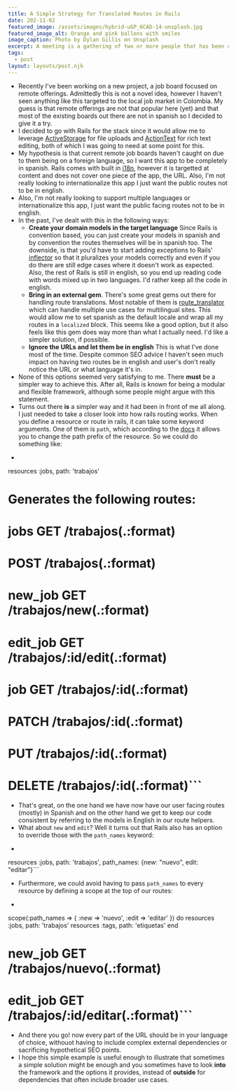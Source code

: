 ```yaml
---
title: A Simple Strategy for Translated Routes in Rails
date: 202-11-02
featured_image: /assets/images/hybrid-uGP_6CAD-14-unsplash.jpg
featured_image_alt: Orange and pink ballons with smiles
image_caption: Photo by Dylan Gillis on Unsplash
excerpt: A meeting is a gathering of two or more people that has been convened for the purpose of achieving a common goal through verbal interaction.
tags:
  - post
layout: layouts/post.njk
---
```


- Recently I've been working on a new project,  a job board focused on remote offerings. Admittedly this is not a novel idea, however I haven't seen anything like this targeted to the local job market in Colombia. My guess is that remote offerings are not that popular here (yet) and that most of the existing boards out there are not in spanish so I decided to give it a try.
- I decided to go with Rails for the stack since it would allow me to leverage [ActiveStorage](https://edgeguides.rubyonrails.org/active_storage_overview.html) for file uploads and [ActionText](https://edgeguides.rubyonrails.org/action_text_overview.html) for rich text editing, both of which I was going to need at some point for this.
- My hypothesis is that current remote job boards haven't caught on due to them being on a foreign language, so I want this app to be completely in spanish. Rails comes with built in [i18n](https://guides.rubyonrails.org/i18n.html), however it is  targetted at content and does not cover one piece of the app, the URL. Also, I'm not really looking to internationalize this app I just want the public routes not to be in english.
- Also, I'm not really looking to support multiple languages or internationalize this app, I just want the public facing  routes not to be in english.
- In the past, I've dealt with this in the following ways:
    - **Create your domain models in the target language** Since Rails is convention based, you can just create your models in spanish and by convention the routes themselves will be in spanish too. The downside, is that you'd have to start adding exceptions to Rails' [inflector](https://api.rubyonrails.org/classes/ActiveSupport/Inflector.html) so that it pluralizes your models correctly and even if you do there are still edge cases where it doesn't work as expected. Also, the rest of Rails is still in english, so you end up reading code with words mixed up in two languages. I'd rather keep all the code in english.
    - **Bring in an external gem**. There's some great gems out there for handling route translations. Most notable of them is [route_translator](https://github.com/enriclluelles/route_translator) which can handle multiple use cases for multilingual sites. This would allow me to set spanish as the default locale and wrap all my routes in a `localized` block. This seems like a good option, but it also feels like this gem does way more than what I actually need. I'd like a simpler solution, if possible.
    - **Ignore the URLs and let them be in english** This is what I've done most of the time.  Despite common SEO advice I haven't seen much impact on having two routes be in english and user's don't really notice the URL or what language it's in.
- None of this options seemed very satisfying to me. There __must__ be a simpler way to achieve this. After all, Rails is known for being a modular and flexible framework, although some people might argue with this statement.
- Turns out there __is__ a simpler way and it had been in front of me all along. I just needed to take a closer look into how rails routing works. When you define a resource or route in rails, it can take some keyword arguments. One of them is `path`, which according to the [docs](https://api.rubyonrails.org/classes/ActionDispatch/Routing/Mapper/Resources.html#method-i-resources) it allows you to change the path prefix of the resource. So we could do something like:
- ```ruby
resources :jobs, path: 'trabajos'
# Generates the following routes:
# jobs	   GET    /trabajos(.:format)
#		   POST   /trabajos(.:format)
# new_job  GET    /trabajos/new(.:format)
# edit_job GET    /trabajos/:id/edit(.:format)
# job 	   GET    /trabajos/:id(.:format)
#	       PATCH  /trabajos/:id(.:format)
#          PUT    /trabajos/:id(.:format)
#	       DELETE /trabajos/:id(.:format)```
- That's great, on the one hand we have now have our user facing routes (mostly) in Spanish and on the other hand we get to keep our code consistent by referring to the models in English in our route helpers.
- What about `new` and `edit`? Well it turns out that Rails also has an option to override those with the `path_names` keyword:
- ```ruby
resources :jobs, path: 'trabajos', path_names: {new: "nuevo", edit: "editar"}```
- Furthermore, we could avoid having to pass `path_names` to every resource by defining a scope at the top of our routes:
- ```ruby
scope(:path_names => { :new => 'nuevo', :edit => 'editar' }) do
    resources :jobs, path: 'trabajos'
    resources :tags, path: 'etiquetas'
  end
# new_job  GET    /trabajos/nuevo(.:format)
# edit_job GET    /trabajos/:id/editar(.:format)```
- And there you go! now every part of the URL should be in your language of choice, withouot having to include complex external dependencies or sacrificing  hypothetical SEO points.
- I hope this simple example is useful enough to illustrate that sometimes a simple solution might be enough and you sometimes have to look __into__ the framework and the options it provides, instead of __outside__ for dependencies that often include broader use cases.
